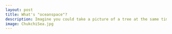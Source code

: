 ```yaml
---
layout: post
title: What's "oceanspace"? 
description: Imagine you could take a picture of a tree at the same time every single day. Over the course of a year, what would it look like? It would be green in summer and bare in winter (if your tree is situated in a place that experiences seasons). In the ocean, there are microscopic algae floating around with the waters' currents. These aquatic photosynthesizers are drifters, unlike the leaves on a tree that is fixed in place. Now imagine you can take a picture of the same place every day, but this time on the ocean. What would you see? You might see greener waters in the spring and summer when there's more algae, and bluer water in the winter when there's less algae. This is what ocean color satellites are monitoring. My alias is inspired by my previous academic research in ocean color, which one way satellite oceanographers study ocean ecology. 
image: ChukchiSea.jpg
---
```

